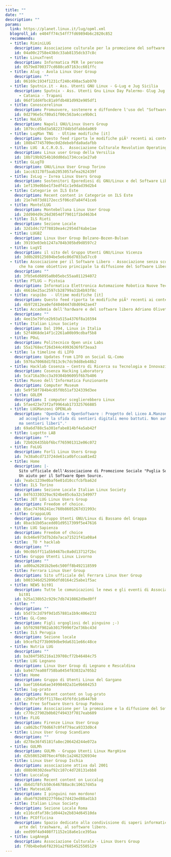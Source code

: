 ```yaml
---
title: ""
date: ""
description: ""
params:
  link: https://planet.linux.it/lug/opml.xml
  blogroll_id: e404ff74c54ff7fd69894b6c2820c852
  recommends:
  - title: RiminiLUG
    description: Associazione culturale per la promozione del software libero
    id: 04a00c2758e438dc33ab8135dcb37c8c
  - title: LinuxTrent
    description: Informatica PER le persone
    id: 0579e8700377cd688ca97163cc601ffc
  - title: Alug - Avola Linux User Group
    description: ""
    id: 06169c1934f1231cf240c498ac5ab970
  - title: Sputnix.it - Ass. Utenti GNU Linux - G-Lug e Jug Sicilia
    description: Sputnix - Ass. Utenti Gnu Linux Day Palermo- Glug Jug Sicilia - Palermo
      - Catania - Trapani
    id: 06df1dd4fbc81a9fdb481d992e905df1
  - title: Conoscerelinux
    description: Promuovere, sostenere e diffondere l'uso del "Software libero"
    id: 0d2796e5cf80a51f00c563a4cce9b0c1
  - title: NaLUG
    description: Napoli GNU/Linux Users Group
    id: 1079ccd5bd3a582237d4b5dfabbda069
  - title: LugMan TNG  - Ultime modifiche [it]
    description: Questo feed riporta le modifiche piÃ¹ recenti ai contenuti del sito.
    id: 108b47745709ec0d2debebfda0adafbb
  - title: LUG  A.C.R.O.S.  Associazione Culturale Revolution Operating System
    description: Linux user Group della Versilia
    id: 18b719b9254b10dd0da1734cce1e27a0
  - title: GLugTO
    description: GNU/Linux User Group Torino
    id: 1acc63178f5aab2053057afea262439f
  - title: IvLug – Ivrea Linux Users Group
    description: Sostenitori Eporediesi di GNU/Linux e del Software Libero
    id: 1ef139e0bbe1f3edf41c1e9dad39d2b4
  - title: Categorie on ILS Este
    description: Recent content in Categorie on ILS Este
    id: 21e7e073d8172ecc5f06cd7a84f41ce6
  - title: MontelLUG
    description: Montebelluna Linux User Group
    id: 2dd904d9c26d3054df79011f1bd463b4
  - title: ILS Rieti
    description: Sezione Locale
    id: 32d1d4c72f78810ea4c2954d74abe1ae
  - title: LUGBZ
    description: Linux User Group Bolzano-Bozen-Bulsan
    id: 39193e03eb1247a784b305bd9d8597c2
  - title: LugVI
    description: il sito del Gruppo Utenti GNU/Linux Vicenza
    id: 3d0b289125694be5e6c06d7033a57cc0
  - title: Associazione per il Software Libero - Associazione senza scopo di lucro
      che ha come obiettivo principale la diffusione del Software Libero in Italia
    description: ""
    id: 3fb5e6d6095a0b05ebc55aa011294072
  - title: PTLUG – Pistoia
    description: Informatica Elettronica Automazione Robotica Nuove Tecnologie a Pistoia
    id: 46616e25ac2597cb28799a31b4b93f8c
  - title: raspibo  - Ultime modifiche [it]
    description: Questo feed riporta le modifiche piÃ¹ recenti ai contenuti del sito.
    id: 4b972812ea0efd4040447d8d6942ae47
  - title: Accademia dell'hardware e del software libero Adriano Olivetti
    description: ""
    id: 4ee15e79fce2b93a515a4376f8a16594
  - title: Italian Linux Society
    description: Dal 1994, Linux in Italia
    id: 52f4068de14f1c2261a00b99cdbaf5b8
  - title: POuL
    description: Politecnico Open unix Labs
    id: 55a1768ecf26d344c4993636f6f3eaa3
  - title: la timeline di LIFO
    description: Updates from LIFO on Social GL-Como
    id: 5976a70068d1f813c9c7dc9dd8eb48b2
  - title: Hacklab Cosenza – Centro di Ricerca su Tecnologia e Innovazione
    description: Cosenza Hacking Laboratory
    id: 5ca716a39cc3a39304b96095f6b7b406
  - title: Museo dell'Informatica Funzionante
    description: Computer Museum
    id: 5e9f58f784b4c85f0b51af324339d3ee
  - title: GOLEM
    description: I computer sceglierebbero Linux
    id: 5fae423e73f2af9964ab173325766885
  - title: LUGManzoni OPENLab
    description: 'OpenData + OpenSoftware : Progetto del Liceo A.Manzoni Caserta.  "Pronti
      ad accogliere la sfida di sentieri digitali meno battuti. Non autostrade: sentieri,
      ma sentieri liberi".'
    id: 69a6d788c5a301efabe814bf4a5ab42f
  - title: Lugotto LAB
    description: ""
    id: 72b026435bbf6bcf765901312e06c072
  - title: FoLUG
    description: Forlì Linux Users Group
    id: 7e38a0cd713724de61ca0bfccaa81ed2
  - title: Home
    description: |-
      Sito ufficiale dell'Associazione di Promozione Sociale "Puglia Software Open Source - APS" in breve Puglia S.O.S.
      Un aiuto per il Software Open Source.
    id: 7eabc1239e0baf6e01d10ccfcbfba62d
  - title: ILS Torino
    description: Sezione Locale Italian Linux Society
    id: 84f63330329ac924be85c6a32c549977
  - title: JET LUG Linux Users Group
    description: Freedom of choice.
    id: 85ac74766241ec760b8605267d31993c
  - title: GrappaLUG
    description: Gruppo Utenti GNU/Linux di Bassano del Grappa
    id: 8bacb1b05acedd01d9517399f5e47616
  - title: LUG Sapienza
    description: Freedom of choice
    id: 8cb46e973d7b2da7aca71521f41a08a4
  - title: _TO * hacklab
    description: ""
    id: 90c0b5ff11a5b9467bc0a0d13712f2bc
  - title: Gruppo Utenti Linux Livorno
    description: ""
    id: ad00a26201b2be6c500ff8b492118599
  - title: Ferrara Linux User Group
    description: Sito ufficiale del Ferrara Linux User Group
    id: b003346d252096dfd0164c25abe1f5ac
  - title: NEWS bit01
    description: Tutte le comunicazioni le news e gli eventi di Associazione Culturale
      bit01
    id: b25a130b52c929c7db7410862d9ed0ff
  - title: ""
    description: ""
    id: b5d73c2d79f9d1d57881a1b9c406e232
  - title: GL-Como
    description: Figli orgogliosi del pinguino ;-)
    id: b5f0298f902ab30179996f2e736bc43d
  - title: ILS Perugia
    description: Sezione locale
    id: b9cefb2f73b969dbe9da6311e66c48ce
  - title: Nutria LUG
    description: ""
    id: ba384f585216a139708cf72b46484c75
  - title: LUG Legnano
    description: Linux User Group di Legnano e Rescaldina
    id: ba9477ea08f758ba0454f83032a705b2
  - title: Home
    description: Gruppo di Utenti Linux del Gargano
    id: baef1664a6ae34998402a31e9b604253
  - title: lug-prato
    description: Recent content on lug-prato
    id: c2907af95ff1178ec45f6fdc1d6447b0
  - title: Free Software Users Group Padova
    description: Associazione per la promozione e la diffusione del Software Libero
    id: c770c27902b0b02f49433f7017eab609
  - title: FLUG
    description: Firenze Linux User Group
    id: ca862bcf70d667c0f4f79aca9333d0c4
  - title: Linux User Group Scandiano
    description: ""
    id: d278e36f45181fa8ec20642d244e072a
  - title: GULMh
    description: GULMh - Gruppo Utenti Linux MargHine
    id: d2b586524076ec4f68c1a2462326934e
  - title: Linux User Group Ischia
    description: associazione attiva dal 2001
    id: d88b90302deaf92c107c4d728131ebb8
  - title: Luccalug
    description: Recent content on Luccalug
    id: db6d1f8fcb50c646788ac8c10617d45a
  - title: MateseLUG
    description: I pinguini non mordono!
    id: dba6f92b89227f66e27d423ed88ad1b3
  - title: Italian Linux Society
    description: Sezione Locale Roma
    id: e116cdfaf38c1d0442e2b834d64510da
  - title: PCOfficina
    description: Spazio dedicato alla condivisione di saperi informatici, alla nobile
      arte del trashware, al software libero.
    id: eed99f4a9408f71152e18a6e1ce395aa
  - title: LugAnegA
    description: Associazione Culturale - Linux Users Group
    id: f70b4be0a6f82391a2f6854525505129
---
```

